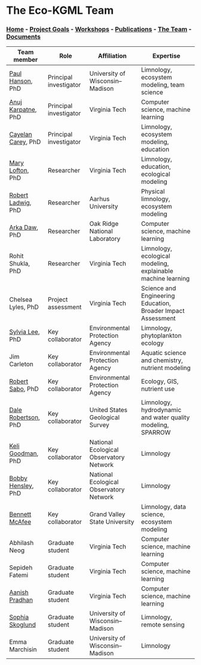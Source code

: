 # The Eco-KGML Team

### [Home](eco-kgml.github.io) - [Project Goals](https://eco-kgml.github.io/projectgoals) -  [Workshops](https://eco-kgml.github.io/workshops) - [Publications](https://eco-kgml.github.io/publications) - [The Team](https://eco-kgml.github.io/team) - [Documents](https://eco-kgml.github.io/documents)

| Team member        |Role                    | Affiliation                     | Expertise                                   |
|--------------------|------------------------|---------------------------------|---------------------------------------------|
| [Paul Hanson](https://limnology.wisc.edu/staff/hanson-paul/), PhD | Principal investigator | University of Wisconsin–Madison | Limnology, ecosystem modeling, team science |
| [Anuj Karpatne](https://people.cs.vt.edu/karpatne/), PhD | Principal investigator | Virginia Tech | Computer science, machine learning |
| [Cayelan Carey](https://www.biol.vt.edu/faculty/carey.html), PhD | Principal investigator | Virginia Tech | Limnology, ecosystem modeling, education |
| [Mary Lofton](https://www.maryelofton.com/), PhD | Researcher | Virginia Tech | Limnology, education, ecological modeling |
| [Robert Ladwig](https://www.robert-ladwig.com/), PhD | Researcher | Aarhus University | Physical limnology, ecosystem modeling |
| [Arka Daw](https://arkadaw9.github.io/), PhD | Researcher | Oak Ridge National Laboratory | Computer science, machine learning |
| Rohit Shukla, PhD | Researcher | Virginia Tech | Limnology, ecological modeling, explainable machine learning |
| Chelsea Lyles, PhD | Project assessment | Virginia Tech | Science and Engineering Education, Broader Impact Assessment |
| [Sylvia Lee](https://scholar.google.com/citations?user=279vQjYAAAAJ&hl=en), PhD | Key collaborator | Environmental Protection Agency | Limnology, phytoplankton ecology |
| Jim Carleton | Key collaborator | Environmental Protection Agency | Aquatic science and chemistry, nutrient modeling |
| [Robert Sabo](https://scholar.google.com/citations?user=D0FdVs8AAAAJ&hl=en), PhD | Key collaborator | Environmental Protection Agency | Ecology, GIS, nutrient use |
| [Dale Robertson](https://www.usgs.gov/staff-profiles/dale-m-robertson), PhD| Key collaborator | United States Geological Survey | Limnology, hydrodynamic and water quality modeling, SPARROW |
| [Keli Goodman](https://www.neonscience.org/person/keli-goodman), PhD  | Key collaborator | National Ecological Observatory Network | Limnology |
| [Bobby Hensley](https://www.neonscience.org/person/bobby-hensley), PhD | Key collaborator | National Ecological Observatory Network | Limnology |
| [Bennett McAfee](https://bennettmcafee.weebly.com/) | Key collaborator | Grand Valley State University | Limnology, data science, ecosystem modeling |
| Abhilash Neog | Graduate student | Virginia Tech | Computer science, machine learning |
| Sepideh Fatemi | Graduate student | Virginia Tech | Computer science, machine learning |
| [Aanish Pradhan](https://aanish-pradhan.github.io) | Graduate student | Virginia Tech | Computer science, machine learning |
| [Sophia Skoglund](https://limnology.wisc.edu/staff/skoglund-sophia/) | Graduate student | University of Wisconsin–Madison | Limnology, remote sensing |
| Emma Marchisin | Graduate student | University of Wisconsin–Madison | Limnology |
